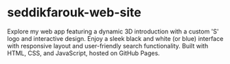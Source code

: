 # seddikfarouk-web-site
Explore my web app featuring a dynamic 3D introduction with a custom 'S' logo and interactive design. Enjoy a sleek black and white (or blue) interface with responsive layout and user-friendly search functionality. Built with HTML, CSS, and JavaScript, hosted on GitHub Pages.
